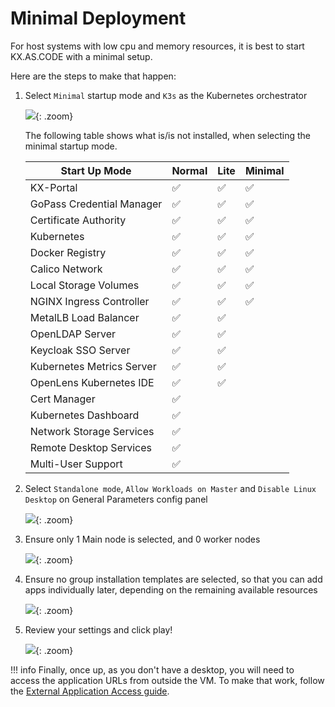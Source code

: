 # Minimal Deployment

For host systems with low cpu and memory resources, it is best to start KX.AS.CODE with a minimal setup.

Here are the steps to make that happen:

1. Select `Minimal` startup mode and `K3s` as the Kubernetes orchestrator

    ![](../assets/images/jenkins_minimal_setup.png){: .zoom}

    The following table shows what is/is not installed, when selecting the minimal startup mode.

    | Start Up Mode | Normal | Lite | Minimal |
    | ---------------|----------------|----------------|----------------|
    | KX-Portal | :white_check_mark: | :white_check_mark: | :white_check_mark: |
    | GoPass Credential Manager | :white_check_mark: | :white_check_mark: | :white_check_mark: |
    | Certificate Authority | :white_check_mark: | :white_check_mark: | :white_check_mark: |
    | Kubernetes | :white_check_mark: | :white_check_mark: | :white_check_mark: |
    | Docker Registry | :white_check_mark: | :white_check_mark: | :white_check_mark: |
    | Calico Network | :white_check_mark: | :white_check_mark: | :white_check_mark: |
    | Local Storage Volumes | :white_check_mark: | :white_check_mark: | :white_check_mark: |
    | NGINX Ingress Controller | :white_check_mark: | :white_check_mark: | :white_check_mark: |
    | MetalLB Load Balancer | :white_check_mark: | :white_check_mark: | |
    | OpenLDAP Server | :white_check_mark: | :white_check_mark: | |
    | Keycloak SSO Server | :white_check_mark: | :white_check_mark: | |
    | Kubernetes Metrics Server | :white_check_mark: | :white_check_mark: | |
    | OpenLens Kubernetes IDE | :white_check_mark: | :white_check_mark: | |
    | Cert Manager | :white_check_mark: | | |
    | Kubernetes Dashboard| :white_check_mark: | | |
    | Network Storage Services | :white_check_mark: | | |
    | Remote Desktop Services | :white_check_mark: | | |
    | Multi-User Support| :white_check_mark: | | |

2. Select `Standalone mode`, `Allow Workloads on Master` and `Disable Linux Desktop` on General Parameters config panel

    ![](../assets/images/jenkins_minimal_setup2.png){: .zoom}

3. Ensure only 1 Main node is selected, and 0 worker nodes

    ![](../assets/images/jenkins_minimal_setup3.png){: .zoom}

4. Ensure no group installation templates are selected, so that you can add apps individually later, depending on the remaining available resources

    ![](../assets/images/jenkins_minimal_setup4.png){: .zoom}

5. Review your settings and click play!

    ![](../assets/images/jenkins_minimal_setup5.png){: .zoom}

!!! info
    Finally, once up, as you don't have a desktop, you will need to access the application URLs from outside the VM. To make that work, follow the [External Application Access guide](./External-Application-Access.md).
